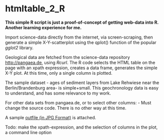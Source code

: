 htmltable_2_R
=============

**This simple R script is just a proof-of-concept of getting web-data into R. Another learning experience for me.**

Import science-data directly from the internet, via screen-scraping, then generate a simple X-Y-scatterplot using the qplot() function of the popular *gglot2* library.

Geological data are fetched from the science-data repository http://pangaea.de, using *Rcurl*. The R code selects the HTML table on the page with an xpath expression, creates a data frame, generates the simple X-Y plot. 
At this time, only a single column is plotted.

The sample dataset - ages of sediment layers  from Lake Rehwiese near the Berlin/Brandenburg area- 
 is simple+small. This geochronology data is easy to understand, and has some relevance to my work.

For other data sets from pangaea.de, or to select other columns: - Must change the source code. There is no other way at this time.

A sample [outfile (in JPG Format)](/rehwiese.jpg) is attached.

Todo: make the xpath-expression, and the selection of columns in the plot, a command line option

